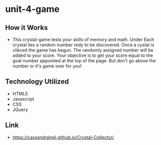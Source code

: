 # unit-4-game

## How it Works
- This crystal-game tests your skills of memory and math. Under Each crystal lies a random number redy to be discovered. Once a cystal is clikced the game has begun. The randomly assigned number will be added to your score. Your objective is to get your score equal to the goal number appointed at the top of the page. But don't go above the number or it's game over for you!

## Technology Utilized
- HTML5
- Javascript
- CSS 
- JQuery

## Link 
- https://cassandraheil.github.io/Crystal-Collector/



